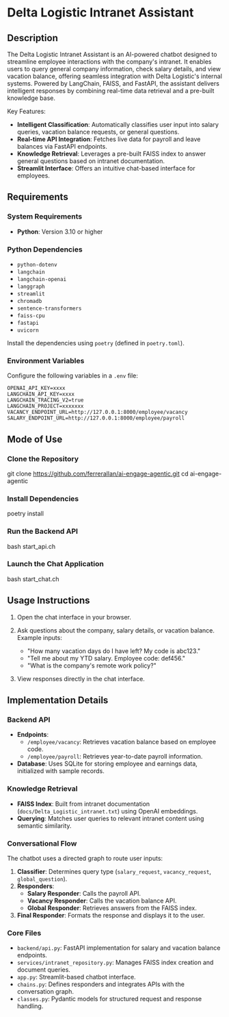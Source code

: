 # Delta Logistic Intranet Assistant

## Description

The Delta Logistic Intranet Assistant is an AI-powered chatbot designed to streamline employee interactions with the company's intranet. It enables users to query general company information, check salary details, and view vacation balance, offering seamless integration with Delta Logistic's internal systems. Powered by LangChain, FAISS, and FastAPI, the assistant delivers intelligent responses by combining real-time data retrieval and a pre-built knowledge base.

Key Features:
- **Intelligent Classification**: Automatically classifies user input into salary queries, vacation balance requests, or general questions.
- **Real-time API Integration**: Fetches live data for payroll and leave balances via FastAPI endpoints.
- **Knowledge Retrieval**: Leverages a pre-built FAISS index to answer general questions based on intranet documentation.
- **Streamlit Interface**: Offers an intuitive chat-based interface for employees.

## Requirements

### System Requirements
- **Python**: Version 3.10 or higher

### Python Dependencies
- `python-dotenv`
- `langchain`
- `langchain-openai`
- `langgraph`
- `streamlit`
- `chromadb`
- `sentence-transformers`
- `faiss-cpu`
- `fastapi`
- `uvicorn`

Install the dependencies using `poetry` (defined in `poetry.toml`).

### Environment Variables
Configure the following variables in a `.env` file:
```plaintext
OPENAI_API_KEY=xxxx
LANGCHAIN_API_KEY=xxxx
LANGCHAIN_TRACING_V2=true
LANGCHAIN_PROJECT=xxxxxxx
VACANCY_ENDPOINT_URL=http://127.0.0.1:8000/employee/vacancy
SALARY_ENDPOINT_URL=http://127.0.0.1:8000/employee/payroll
```

## Mode of Use
### Clone the Repository
git clone https://github.com/ferrerallan/ai-engage-agentic.git
cd ai-engage-agentic

### Install Dependencies
poetry install

### Run the Backend API
bash start_api.ch


### Launch the Chat Application
bash start_chat.ch


## Usage Instructions
1. Open the chat interface in your browser.

2. Ask questions about the company, salary details, or vacation balance. Example inputs:
   - "How many vacation days do I have left? My code is abc123."
   - "Tell me about my YTD salary. Employee code: def456."
   - "What is the company's remote work policy?"

3. View responses directly in the chat interface.


## Implementation Details

### Backend API
- **Endpoints**:
  - `/employee/vacancy`: Retrieves vacation balance based on employee code.
  - `/employee/payroll`: Retrieves year-to-date payroll information.
- **Database**: Uses SQLite for storing employee and earnings data, initialized with sample records.

### Knowledge Retrieval
- **FAISS Index**: Built from intranet documentation (`docs/Delta_Logistic_intranet.txt`) using OpenAI embeddings.
- **Querying**: Matches user queries to relevant intranet content using semantic similarity.

### Conversational Flow
The chatbot uses a directed graph to route user inputs:
1. **Classifier**: Determines query type (`salary_request`, `vacancy_request`, `global_question`).
2. **Responders**:
   - **Salary Responder**: Calls the payroll API.
   - **Vacancy Responder**: Calls the vacation balance API.
   - **Global Responder**: Retrieves answers from the FAISS index.
3. **Final Responder**: Formats the response and displays it to the user.

### Core Files
- `backend/api.py`: FastAPI implementation for salary and vacation balance endpoints.
- `services/intranet_repository.py`: Manages FAISS index creation and document queries.
- `app.py`: Streamlit-based chatbot interface.
- `chains.py`: Defines responders and integrates APIs with the conversation graph.
- `classes.py`: Pydantic models for structured request and response handling.

